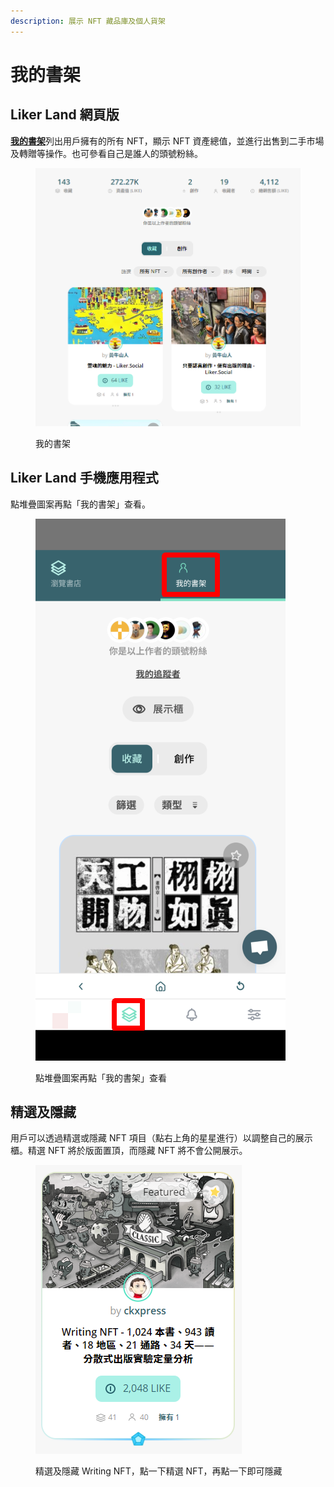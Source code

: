 ```yaml
---
description: 展示 NFT 藏品庫及個人貨架
---
```


# 我的書架

## Liker Land 網頁版

[**我的書架**](https://liker.land/dashboard)列出用戶擁有的所有 NFT，顯示 NFT 資產總值，並進行出售到二手市場及轉贈等操作。也可參看自己是誰人的頭號粉絲。

<figure><img src="../../.gitbook/assets/My Dashboard.png" alt=""><figcaption><p>我的書架</p></figcaption></figure>

## Liker Land 手機應用程式

點堆疊圖案再點「我的書架」查看。

<figure><img src="../../.gitbook/assets/Liker Land app Writing NFT 2.png" alt=""><figcaption><p>點堆疊圖案再點「我的書架」查看</p></figcaption></figure>

## 精選及隱藏

用戶可以透過精選或隱藏 NFT 項目（點右上角的星星進行）以調整自己的展示櫃。精選 NFT 將於版面置頂，而隱藏 NFT 將不會公開展示。

<figure><img src="../../.gitbook/assets/Featured NFT.png" alt=""><figcaption><p>精選及隱藏 Writing NFT，點一下精選 NFT，再點一下即可隱藏</p></figcaption></figure>
